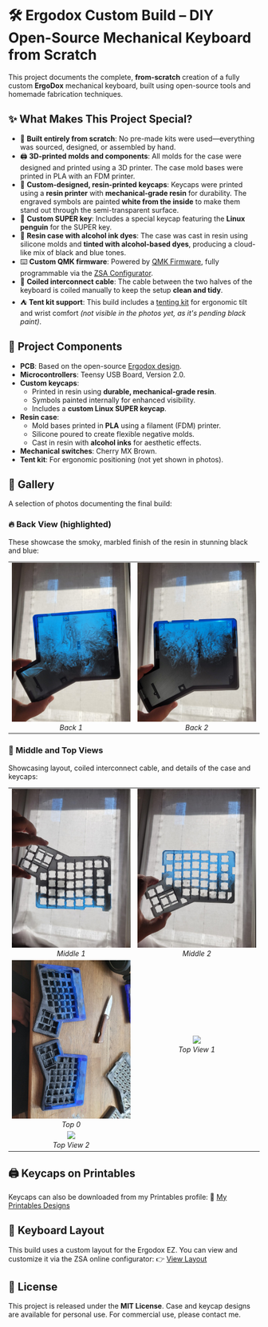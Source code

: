 # 🛠️ Ergodox Custom Build – DIY Open-Source Mechanical Keyboard from Scratch

This project documents the complete, **from-scratch** creation of a fully custom **ErgoDox** mechanical keyboard, built using open-source tools and homemade fabrication techniques.

## ✨ What Makes This Project Special?

- 🔧 **Built entirely from scratch**: No pre-made kits were used—everything was sourced, designed, or assembled by hand.
- 🖨️ **3D-printed molds and components**: All molds for the case were designed and printed using a 3D printer. The case mold bases were printed in PLA with an FDM printer.
- 🎨 **Custom-designed, resin-printed keycaps**: Keycaps were printed using a **resin printer** with **mechanical-grade resin** for durability. The engraved symbols are painted **white from the inside** to make them stand out through the semi-transparent surface.
- 🐧 **Custom SUPER key**: Includes a special keycap featuring the **Linux penguin** for the SUPER key.
- 🧱 **Resin case with alcohol ink dyes**: The case was cast in resin using silicone molds and **tinted with alcohol-based dyes**, producing a cloud-like mix of black and blue tones.
- ⌨️ **Custom QMK firmware**: Powered by [QMK Firmware](https://qmk.fm/), fully programmable via the [ZSA Configurator](https://configure.zsa.io/ergodox-ez/layouts/6pvpn/latest/0).
- 🔌 **Coiled interconnect cable**: The cable between the two halves of the keyboard is coiled manually to keep the setup **clean and tidy**.
- ⛺ **Tent kit support**: This build includes a [tenting kit](https://www.zsa.io/tenting/) for ergonomic tilt and wrist comfort *(not visible in the photos yet, as it's pending black paint)*.

## 🧩 Project Components

- **PCB**: Based on the open-source [Ergodox design](https://www.ergodox.io/).
- **Microcontrollers**: Teensy USB Board, Version 2.0.
- **Custom keycaps**:
  - Printed in resin using **durable, mechanical-grade resin**.
  - Symbols painted internally for enhanced visibility.
  - Includes a **custom Linux SUPER keycap**.
- **Resin case**:
  - Mold bases printed in **PLA** using a filament (FDM) printer.
  - Silicone poured to create flexible negative molds.
  - Cast in resin with **alcohol inks** for aesthetic effects.
- **Mechanical switches**: Cherry MX Brown.
- **Tent kit**: For ergonomic positioning (not yet shown in photos).

## 📸 Gallery

A selection of photos documenting the final build:

### 🔥 Back View (highlighted)

These showcase the smoky, marbled finish of the resin in stunning black and blue:

<table>
  <tr>
    <td align="center">
      <img src="resources/back_1.jpeg" width="300"/><br/>
      <em>Back 1</em>
    </td>
    <td align="center">
      <img src="resources/back_2.jpeg" width="300"/><br/>
      <em>Back 2</em>
    </td>
  </tr>
</table>

### 💠 Middle and Top Views

Showcasing layout, coiled interconnect cable, and details of the case and keycaps:

<table>
  <tr>
    <td align="center">
      <img src="resources/middle_1.jpeg" width="300"/><br/>
      <em>Middle 1</em>
    </td>
    <td align="center">
      <img src="resources/middle_2.jpeg" width="300"/><br/>
      <em>Middle 2</em>
    </td>
  </tr>
  <tr>
    <td align="center">
      <img src="resources/top_0.jpeg" width="300"/><br/>
      <em>Top 0</em>
    </td>
    <td align="center">
      <img src="resources/top_view_1.jpg" width="300"/><br/>
      <em>Top View 1</em>
    </td>
  </tr>
  <tr>
    <td align="center">
      <img src="resources/top_view_2.jpg" width="300"/><br/>
      <em>Top View 2</em>
    </td>
    <td></td>
  </tr>
</table>


## 🖨️ Keycaps on Printables

Keycaps can also be downloaded from my Printables profile:
🔗 [My Printables Designs](https://www.printables.com/model/1158797-keycaps-ergodox-compatible)

## 🧠 Keyboard Layout

This build uses a custom layout for the Ergodox EZ. You can view and customize it via the ZSA online configurator:
👉 [View Layout](https://configure.zsa.io/ergodox-ez/layouts/6pvpn/latest/0)

## 📃 License

This project is released under the **MIT License**. Case and keycap designs are available for personal use. For commercial use, please contact me.
